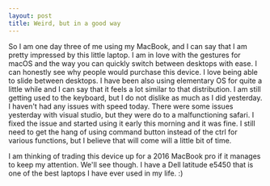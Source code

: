 ```yaml
---
layout: post
title: Weird, but in a good way
---
```


So I am one day three of me using my MacBook, and I can say that I am pretty impressed
by this little laptop. I am in love with the gestures for macOS and the way you can
quickly switch between desktops with ease. I can honestly see why people would
purchase this device. I love being able to slide between desktops. I have been also
using elementary OS for quite a little while and I can say that it feels a lot similar
to that distribution. I am still getting used to the keyboard, but I do not dislike as
much as I did yesterday. I haven't had any issues with speed today. There were some issues
yesterday with visual studio, but they were do to a malfunctioning safari. I fixed the issue
and started using it early this morning and it was fine. I still need to get the hang of
using command button instead of the ctrl for various functions, but I believe that will come will
a little bit of time.

I am thinking of trading this device up for a 2016 MacBook pro if it manages to keep my attention. We'll
see though. I have a Dell latitude e5450 that is one of the best laptops I have ever used in my life. :)
